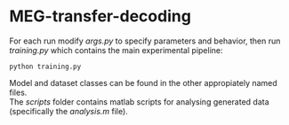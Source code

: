 # MEG-transfer-decoding

For each run modify *args.py* to specify parameters and behavior, then run *training.py* which contains the main experimental pipeline:
```
python training.py
```

Model and dataset classes can be found in the other appropiately named files.  
The *scripts* folder contains matlab scripts for analysing generated data (specifically the *analysis.m* file).

